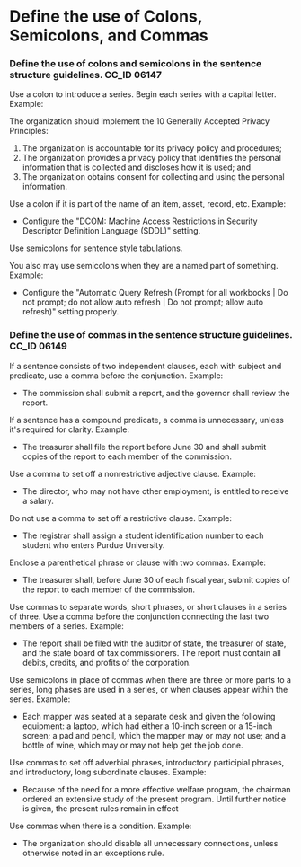 # Define the use of Colons, Semicolons, and Commas

### Define the use of colons and semicolons in the sentence structure guidelines. CC\_ID 06147

Use a colon to introduce a series. Begin each series with a capital letter. Example:

The organization should implement the 10 Generally Accepted Privacy Principles:

1. The organization is accountable for its privacy policy and procedures;
2. The organization provides a privacy policy that identifies the personal information that is collected and discloses how it is used; and
3. The organization obtains consent for collecting and using the personal information.

Use a colon if it is part of the name of an item, asset, record, etc. Example:

* Configure the "DCOM: Machine Access Restrictions in Security Descriptor Definition Language \(SDDL\)" setting.

Use semicolons for sentence style tabulations.

You also may use semicolons when they are a named part of something. Example:

* Configure the "Automatic Query Refresh \(Prompt for all workbooks \| Do not prompt; do not allow auto refresh \| Do not prompt; allow auto refresh\)" setting properly.

### Define the use of commas in the sentence structure guidelines. CC\_ID 06149

If a sentence consists of two independent clauses, each with subject and predicate, use a comma before the conjunction. Example:

* The commission shall submit a report, and the governor shall review the report.

If a sentence has a compound predicate, a comma is unnecessary, unless it's required for clarity. Example:

* The treasurer shall file the report before June 30 and shall submit copies of the report to each member of the commission.

Use a comma to set off a nonrestrictive adjective clause. Example:

* The director, who may not have other employment, is entitled to receive a salary.

Do not use a comma to set off a restrictive clause. Example:

* The registrar shall assign a student identification number to each student who enters Purdue University.

Enclose a parenthetical phrase or clause with two commas. Example:

* The treasurer shall, before June 30 of each fiscal year, submit copies of the report to each member of the commission.

Use commas to separate words, short phrases, or short clauses in a series of three. Use a comma before the conjunction connecting the last two members of a series. Example:

* The report shall be filed with the auditor of state, the treasurer of state, and the state board of tax commissioners. The report must contain all debits, credits, and profits of the corporation.

Use semicolons in place of commas when there are three or more parts to a series, long phases are used in a series, or when clauses appear within the series. Example:

* Each mapper was seated at a separate desk and given the following equipment: a laptop, which had either a 10-inch screen or a 15-inch screen; a pad and pencil, which the mapper may or may not use; and a bottle of wine, which may or may not help get the job done.

Use commas to set off adverbial phrases, introductory participial phrases, and introductory, long subordinate clauses. Example:

* Because of the need for a more effective welfare program, the chairman ordered an extensive study of the present program. Until further notice is given, the present rules remain in effect

Use commas when there is a condition. Example:

* The organization should disable all unnecessary connections, unless otherwise noted in an exceptions rule.

